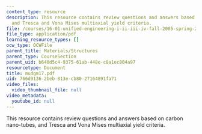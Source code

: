 ```yaml
---
content_type: resource
description: This resource contains review questions and answers based on carbon nano-tubes,
  and Tresca and Vona Mises multiaxial yield criteria.
file: /courses/16-01-unified-engineering-i-ii-iii-iv-fall-2005-spring-2006/766d91362beb813ecb8027164891fa71_mudgm17.pdf
file_type: application/pdf
learning_resource_types: []
ocw_type: OCWFile
parent_title: Materials/Structures
parent_type: CourseSection
parent_uid: b640d5c4-9375-61ab-448e-c8a1ec804a97
resourcetype: Document
title: mudgm17.pdf
uid: 766d9136-2beb-813e-cb80-27164891fa71
video_files:
  video_thumbnail_file: null
video_metadata:
  youtube_id: null
---
```

This resource contains review questions and answers based on carbon nano-tubes, and Tresca and Vona Mises multiaxial yield criteria.